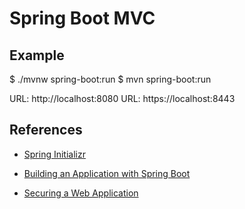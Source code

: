 # Spring Boot MVC




## Example

$ ./mvnw spring-boot:run
$ mvn spring-boot:run 

URL: http://localhost:8080
URL: https://localhost:8443

## References
* [Spring Initializr](https://start.spring.io/)

* [Building an Application with Spring Boot](https://spring.io/guides/gs/spring-boot/)

* [Securing a Web Application](https://spring.io/guides/gs/securing-web/)
